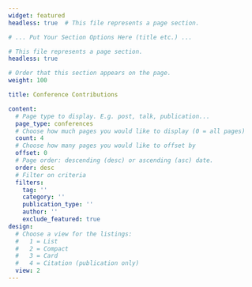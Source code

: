 ```yaml
---
widget: featured
headless: true  # This file represents a page section.

# ... Put Your Section Options Here (title etc.) ...

# This file represents a page section.
headless: true

# Order that this section appears on the page.
weight: 100

title: Conference Contributions

content:
  # Page type to display. E.g. post, talk, publication...
  page_type: conferences
  # Choose how much pages you would like to display (0 = all pages)
  count: 4
  # Choose how many pages you would like to offset by
  offset: 0
  # Page order: descending (desc) or ascending (asc) date.
  order: desc
  # Filter on criteria
  filters:
    tag: ''
    category: ''
    publication_type: ''
    author: ''
    exclude_featured: true
design:
  # Choose a view for the listings:
  #   1 = List
  #   2 = Compact
  #   3 = Card
  #   4 = Citation (publication only)
  view: 2
---
```

